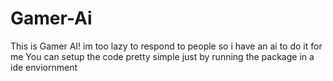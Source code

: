 # Gamer-Ai
This is Gamer AI! im too lazy to respond to people so i have an ai to do it for me
You can setup the code pretty simple just by running the  package in a ide enviornment
